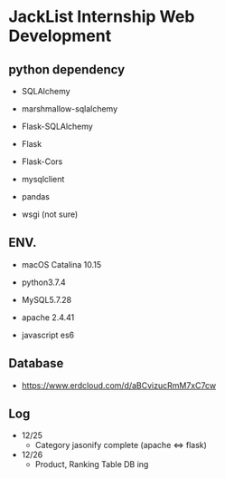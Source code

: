 # JackList Internship Web Development

## python dependency

  * SQLAlchemy
  
  * marshmallow-sqlalchemy
  
  * Flask-SQLAlchemy
  
  * Flask
  
  * Flask-Cors
  
  * mysqlclient
  
  * pandas
  
  * wsgi (not sure)

 
## ENV.

 * macOS Catalina 10.15
 
 * python3.7.4
 
 * MySQL5.7.28
 
 * apache 2.4.41
 
 * javascript es6


## Database

 * https://www.erdcloud.com/d/aBCvizucRmM7xC7cw
 
## Log

 * 12/25 
   - Category jasonify complete (apache <=> flask)
 * 12/26
   - Product, Ranking Table DB ing
